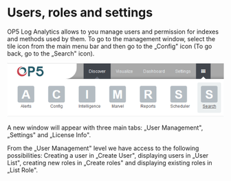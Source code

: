 Users, roles and settings 
==========================

OP5 Log Analytics allows to you manage users and permission for
indexes and methods used by them. To go to the management window,
select the tile icon from the main menu bar and then go to the
„Config" icon (To go back, go to the „Search" icon).

![](/./media/media/image38.png)

A new window will appear with three main tabs: „User Management",
„Settings" and „License Info".

From the „User Management" level we have access to the following
possibilities: Creating a user in „Create User", displaying users in
„User List", creating new roles in „Create roles" and displaying
existing roles in „List Role".
